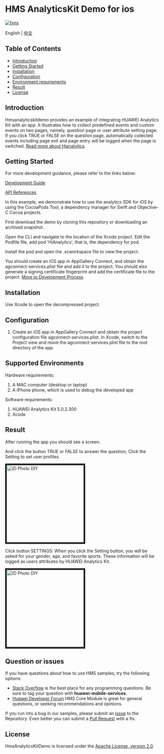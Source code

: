 # HMS AnalyticsKit Demo for ios

[![hms](https://img.shields.io/badge/hms-analytics-brightgreen)](https://developer.huawei.com/consumer/en/doc/development/HMS-References/3021004) 

English | [中文](https://github.com/HMS-Core/hms-ananlytics-demo-ios/blob/master/README_ZH.md)

## Table of Contents

* [Introduction](#introduction)
* [Getting Started](#getting-started)
* [Installation](#installation)
* [Configuration ](#configuration )
* [Environment requirements](#Environment-requirements)
* [Result](#result)
* [License](#license)


## Introduction
Hmsanalyticskitdemo provides an example of integrating HUAWEI Analytics Kit with an app. It illustrates how to collect predefined events and custom events on two pages, namely, question page or user attribute setting page. If you click TRUE or FALSE on the question page, automatically collected events including page exit and page entry will be logged when the page is switched. 
[Read more about Hianalytics](https://developer.huawei.com/consumer/en/doc/development/HMSCore-Guides/introduction-0000001050745149).
	

## Getting Started

For more development guidance, please refer to the links below:

[Development Guide](https://developer.huawei.com/consumer/en/doc/development/HMSCore-Guides/ios-dev-process-0000001050168431)

[API References](https://developer.huawei.com/consumer/en/doc/development/HMSCore-References/ios-api-huawei-analytics-overview-0000001050164673)

In this example, we demonstrate how to use the analytics SDK for iOS by using the CocoaPods Tool, a dependency manager for Swift and Objective-C Cocoa projects.

First download the demo by cloning this repository or downloading an archived snapshot.

Open the CLI and navigate to the location of the Xcode project. Edit the Podfile file, add pod 'HiAnalytics', that is, the dependency for pod.

Install the pod and open the .xcworkspace file to view the project.

You should create an iOS app in AppGallery Connect, and obtain the agconnect-services.plist file and add it to the project. You should also generate a signing certificate fingerprint and add the certificate file to the project. [More to Development Process](https://developer.huawei.com/consumer/en/doc/development/HMSCore-Guides/ios-dev-process-0000001050168431)

## Installation
Use Xcode to open the decompressed project.

## Configuration
1. Create an iOS app in AppGallery Connect and obtain the project configuration file agconnect-services.plist. In Xcode, switch to the Project view and move the agconnect-services.plist file to the root directory of the app. 

## Supported Environments
Hardware requirements:
1. A MAC computer (desktop or laptop)
2. A iPhone phone, which is used to debug the developed app
    
Software requirements:
1. HUAWEI Analytics Kit 5.0.2.300
2. Xcode


## Result
After running the app you should see a screen.

And click the button TRUE or FALSE to answer the question; Click the Setting to set user profiles.

<img src="https://github.com/HMS-Core/hms-ananlytics-demo-ios/blob/master/image/1.png" width=250 title="ID Photo DIY" div align=center border=5>

Click button SETTINGS:
When you click the Setting button, you will be asked for your gender, age, and favorite sports. These information will be logged as users attributes by HUAWEI Analytics Kit.

<img src="https://github.com/HMS-Core/hms-ananlytics-demo-ios/blob/master/image/2.png" width=250 title="ID Photo DIY" div align=center border=5>

## Question or issues
If you have questions about how to use HMS samples, try the following options:
- [Stack Overflow](https://stackoverflow.com/questions/tagged/huawei-mobile-services) is the best place for any programming questions. Be sure to tag your question with 
**huawei-mobile-services**.
- [Huawei Developer Forum](https://forums.developer.huawei.com/forumPortal/en/home?fid=0101187876626530001) HMS Core Module is great for general questions, or seeking recommendations and opinions.

If you run into a bug in our samples, please submit an [issue](https://github.com/HMS-Core/hms-ananlytics-demo-ios/issues) to the Repository. Even better you can submit a [Pull Request](https://github.com/HMS-Core/hms-ananlytics-demo-ios/pulls) with a fix.

##  License
HmsAnalyticsKitDemo is licensed under the [Apache License, version 2.0](http://www.apache.org/licenses/LICENSE-2.0).


